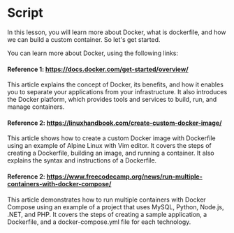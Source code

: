 # Script
In this lesson, you will learn more about Docker, what is dockerfile, and how we can build a custom container. So let's get started.

You can learn more about Docker, using the following links:

#### Reference 1: https://docs.docker.com/get-started/overview/
This article explains the concept of Docker, its benefits, and how it enables you to separate your applications from your infrastructure. It also introduces the Docker platform, which provides tools and services to build, run, and manage containers.

#### Reference 2: https://linuxhandbook.com/create-custom-docker-image/
This article shows how to create a custom Docker image with Dockerfile using an example of Alpine Linux with Vim editor. It covers the steps of creating a Dockerfile, building an image, and running a container. It also explains the syntax and instructions of a Dockerfile.

#### Reference 2: https://www.freecodecamp.org/news/run-multiple-containers-with-docker-compose/
This article demonstrates how to run multiple containers with Docker Compose using an example of a project that uses MySQL, Python, Node.js, .NET, and PHP. It covers the steps of creating a sample application, a Dockerfile, and a docker-compose.yml file for each technology.